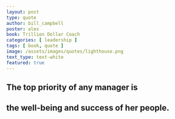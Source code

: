 ```yaml
---
layout: post
type: quote
author: bill_campbell
poster: alex
book: Trillion Dollar Coach
categories: [ leadership ]
tags: [ book, quote ]
image: /assets/images/quotes/lighthouse.png
text_type: text-white
featured: true
---
```

## **The top priority of any manager is**
## **the well-being and success of her people.**